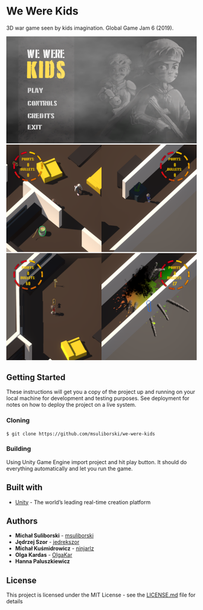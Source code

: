 ﻿# We Were Kids

3D war game seen by kids imagination. Global Game Jam 6 (2019).<br/>

<p align="center">
  <img width="940" src="Screens/1.png">
  <img width="940" src="Screens/2.png">
  <img width="940" src="Screens/3.png">
</p>



## Getting Started

These instructions will get you a copy of the project up and running on your local machine for development and testing purposes. See deployment for notes on how to deploy the project on a live system.

### Cloning

```
$ git clone https://github.com/msuliborski/we-were-kids
```

### Building

Using Unity Game Engine import project and hit play button. It should do everything automatically and let you run the game.

## Built with

* [Unity](https://unity.com/) - The world’s leading
real-time creation platform

## Authors

* **Michał Suliborski** - [msuliborski](https://github.com/msuliborski)
* **Jędrzej Szor** - [jedrekszor](https://github.com/jedrekszor)
* **Michał Kuśmidrowicz** - [ninjarlz](https://github.com/ninjarlz)
* **Olga Kardas** - [OlgaKar](https://github.com/OlgaKar)
* **Hanna Paluszkiewicz**


## License

This project is licensed under the MIT License - see the [LICENSE.md](LICENSE.md) file for details



